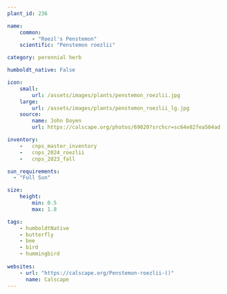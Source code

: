 ```yaml
---
plant_id: 236 

name: 
    common: 
        - "Roezl's Penstemon"   
    scientific: "Penstemon roezlii" 

category: perennial herb

humboldt_native: False

icon: 
    small: 
        url: /assets/images/plants/penstemon_roezlii.jpg 
    large: 
        url: /assets/images/plants/penstemon_roezlii_lg.jpg 
    source: 
        name: John Doyen 
        url: https://calscape.org/photos/69020?srchcr=sc64e82fea504ad

inventory: 
    -   cnps_master_inventory
    -   cnps_2024_roezlii
    -   cnps_2023_fall

sun_requirements:
  - "Full Sun"

size:
    height: 
        min: 0.5 
        max: 1.8

tags:
    - humboldtNative
    - butterfly
    - bee
    - bird
    - hummingbird
 
websites: 
    - url: "https://calscape.org/Penstemon-roezlii-()"
      name: Calscape
---
```

